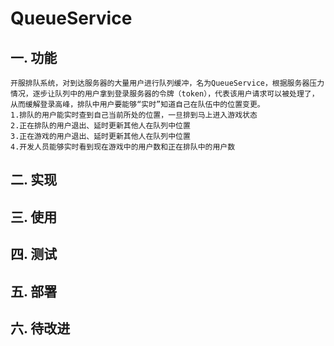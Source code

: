 # QueueService

## 一. 功能
	开服排队系统，对到达服务器的大量用户进行队列缓冲，名为QueueService，根据服务器压力情况，逐步让队列中的用户拿到登录服务器的令牌（token），代表该用户请求可以被处理了，从而缓解登录高峰，排队中用户要能够“实时”知道自己在队伍中的位置变更。
	1.排队的用户能实时查到自己当前所处的位置，一旦排到马上进入游戏状态
	2.正在排队的用户退出、延时更新其他人在队列中位置
	3.正在游戏的用户退出、延时更新其他人在队列中位置
	4.开发人员能够实时看到现在游戏中的用户数和正在排队中的用户数


## 二. 实现

## 三. 使用

## 四. 测试

## 五. 部署

## 六. 待改进
